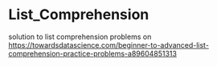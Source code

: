 
# List_Comprehension


solution to list comprehension problems on https://towardsdatascience.com/beginner-to-advanced-list-comprehension-practice-problems-a89604851313
